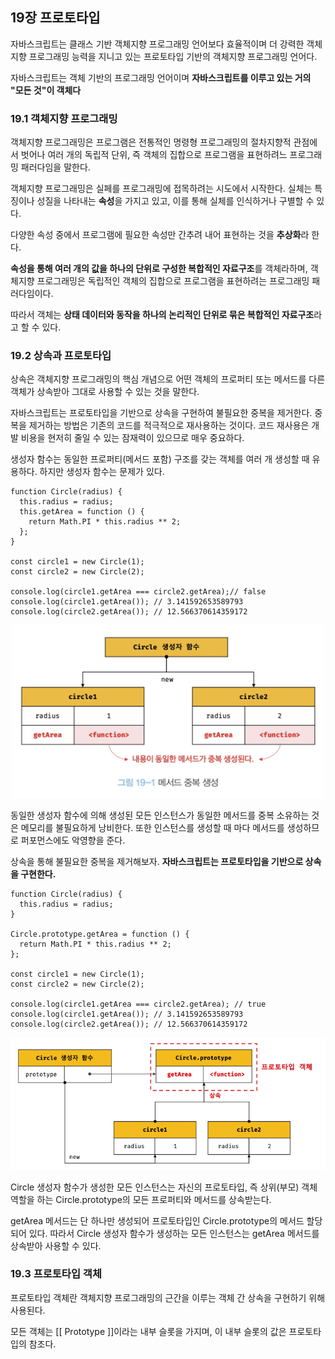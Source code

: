 ## 19장 프로토타입

자바스크립트는 클래스 기반 객체지향 프로그래밍 언어보다 효율적이며 더 강력한 객체지향 프로그래밍 능력을 지니고 있는 프로토타입 기반의 객체지향 프로그래밍 언어다.

자바스크립트는 객체 기반의 프로그래밍 언어이며 **자바스크립트를 이루고 있는 거의 "모든 것"이 객체다**

### 19.1 객체지향 프로그래밍

객체지향 프로그래밍은 프로그램은 전통적인 명령형 프로그래밍의 절차지향적 관점에서 벗어나 여러 개의 독립적 단위, 즉 객체의 집합으로 프로그램을 표현하려느 프로그래밍 패러다임을 말한다.

객체지향 프로그래밍은 실페를 프로그래밍에 접목하려는 시도에서 시작한다. 실체는 특징이나 성질을 나타내는 **속성**을 가지고 있고, 이를 통해 실체를 인식하거나 구별할 수 있다.

다양한 속성 중에서 프로그램에 필요한 속성만 간추려 내어 표현하는 것을 **추상화**라 한다.

**속성을 통해 여러 개의 값을 하나의 단위로 구성한 복합적인 자료구조**를 객체라하며, 객체지향 프로그래밍은 독립적인 객체의 집합으로 프로그램을 표현하려는 프로그래밍 패러다임이다.

따라서 객체는 **상태 데이터와 동작을 하나의 논리적인 단위로 묶은 복합적인 자료구조**라고 할 수 있다.

### 19.2 상속과 프로토타입

상속은 객체지향 프로그래밍의 핵심 개념으로 어떤 객체의 프로퍼티 또는 메서드를 다른 객체가 상속받아 그대로 사용할 수 있는 것을 말한다.

자바스크립트는 프로토타입을 기반으로 상속을 구현하여 불필요한 중복을 제거한다. 중복을 제거하는 방법은 기존의 코드를 적극적으로 재사용하는 것이다. 코드 재사용은 개발 비용을 현저히 줄일 수 있는 잠재력이 있으므로 매우 중요하다.

생성자 함수는 동일한 프로퍼티(메서드 포함) 구조를 갖는 객체를 여러 개 생성할 때 유용하다. 하지만 생성자 함수는 문제가 있다.

```
function Circle(radius) {
  this.radius = radius;
  this.getArea = function () {
    return Math.PI * this.radius ** 2;
  };
}

const circle1 = new Circle(1);
const circle2 = new Circle(2);

console.log(circle1.getArea === circle2.getArea);// false
console.log(circle1.getArea()); // 3.141592653589793
console.log(circle2.getArea()); // 12.566370614359172
```

<p align="center"><img width=500 src="메서드중복.png"></img></p>

동일한 생성자 함수에 의해 생성된 모든 인스턴스가 동일한 메서드를 중복 소유하는 것은 메모리를 불필요하게 낭비한다. 또한 인스턴스를 생성할 때 마다 메서드를 생성하므로 퍼포먼스에도 악영향을 준다.

상속을 통해 불필요한 중복을 제거해보자. **자바스크립트는 프로토타입을 기반으로 상속을 구현한다.**

```
function Circle(radius) {
  this.radius = radius;
}

Circle.prototype.getArea = function () {
  return Math.PI * this.radius ** 2;
};

const circle1 = new Circle(1);
const circle2 = new Circle(2);

console.log(circle1.getArea === circle2.getArea); // true
console.log(circle1.getArea()); // 3.141592653589793
console.log(circle2.getArea()); // 12.566370614359172
```

<p align="center"><img width=520 src="상속에의한 공유.png"></img></p>

Circle 생성자 함수가 생성한 모든 인스턴스는 자신의 프로토타입, 즉 상위(부모) 객체 역할을 하는 Circle.prototype의 모든 프로퍼티와 메서드를 상속받는다.

getArea 메서드는 단 하나만 생성되어 프로토타입인 Circle.prototype의 메서드 할당되어 있다. 따라서 Circle 생성자 함수가 생성하는 모든 인스턴스는 getArea 메서드를 상속받아 사용할 수 있다.

### 19.3 프로토타입 객체

프로토타입 객체란 객체지향 프로그래밍의 근간을 이루는 객체 간 상속을 구현하기 위해 사용된다. 

모든 객체는 [[ Prototype ]]이라는 내부 슬롯을 가지며, 이 내부 슬롯의 값은 프로토타입의 참조다.